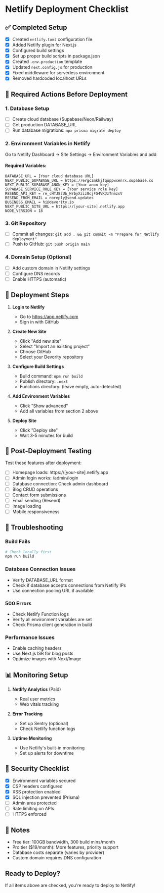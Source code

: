 # Netlify Deployment Checklist

## ✅ Completed Setup

- [x] Created `netlify.toml` configuration file
- [x] Added Netlify plugin for Next.js
- [x] Configured build settings
- [x] Set up proper build scripts in package.json
- [x] Created `.env.production` template
- [x] Updated `next.config.js` for production
- [x] Fixed middleware for serverless environment
- [x] Removed hardcoded localhost URLs

## 🔄 Required Actions Before Deployment

### 1. Database Setup
- [ ] Create cloud database (Supabase/Neon/Railway)
- [ ] Get production DATABASE_URL
- [ ] Run database migrations: `npx prisma migrate deploy`

### 2. Environment Variables in Netlify
Go to Netlify Dashboard → Site Settings → Environment Variables and add:

#### Required Variables:
```
DATABASE_URL = [Your cloud database URL]
NEXT_PUBLIC_SUPABASE_URL = https://ergczmkkjfquppwxenrx.supabase.co
NEXT_PUBLIC_SUPABASE_ANON_KEY = [Your anon key]
SUPABASE_SERVICE_ROLE_KEY = [Your service role key]
RESEND_API_KEY = re_cHTJ82Ub_HrbyXziz8cjFG4VKJzTnmzsV
RESEND_FROM_EMAIL = noreply@send.updates
BUSINESS_EMAIL = hi@devority.io
NEXT_PUBLIC_SITE_URL = https://[your-site].netlify.app
NODE_VERSION = 18
```

### 3. Git Repository
- [ ] Commit all changes: `git add . && git commit -m "Prepare for Netlify deployment"`
- [ ] Push to GitHub: `git push origin main`

### 4. Domain Setup (Optional)
- [ ] Add custom domain in Netlify settings
- [ ] Configure DNS records
- [ ] Enable HTTPS (automatic)

## 🚀 Deployment Steps

1. **Login to Netlify**
   - Go to https://app.netlify.com
   - Sign in with GitHub

2. **Create New Site**
   - Click "Add new site"
   - Select "Import an existing project"
   - Choose GitHub
   - Select your Devority repository

3. **Configure Build Settings**
   - Build command: `npm run build`
   - Publish directory: `.next`
   - Functions directory: (leave empty, auto-detected)

4. **Add Environment Variables**
   - Click "Show advanced"
   - Add all variables from section 2 above

5. **Deploy Site**
   - Click "Deploy site"
   - Wait 3-5 minutes for build

## 🧪 Post-Deployment Testing

Test these features after deployment:

- [ ] Homepage loads: https://[your-site].netlify.app
- [ ] Admin login works: /admin/login
- [ ] Database connection: Check admin dashboard
- [ ] Blog CRUD operations
- [ ] Contact form submissions
- [ ] Email sending (Resend)
- [ ] Image loading
- [ ] Mobile responsiveness

## 🔧 Troubleshooting

### Build Fails
```bash
# Check locally first
npm run build
```

### Database Connection Issues
- Verify DATABASE_URL format
- Check if database accepts connections from Netlify IPs
- Use connection pooling URL if available

### 500 Errors
- Check Netlify Function logs
- Verify all environment variables are set
- Check Prisma client generation in build

### Performance Issues
- Enable caching headers
- Use Next.js ISR for blog posts
- Optimize images with Next/Image

## 📊 Monitoring Setup

1. **Netlify Analytics** (Paid)
   - Real user metrics
   - Web vitals tracking

2. **Error Tracking**
   - Set up Sentry (optional)
   - Check Netlify function logs

3. **Uptime Monitoring**
   - Use Netlify's built-in monitoring
   - Set up alerts for downtime

## 🔐 Security Checklist

- [x] Environment variables secured
- [x] CSP headers configured
- [x] XSS protection enabled
- [x] SQL injection prevented (Prisma)
- [ ] Admin area protected
- [ ] Rate limiting on APIs
- [ ] HTTPS enforced

## 📝 Notes

- Free tier: 100GB bandwidth, 300 build mins/month
- Pro tier ($19/month): More features, priority support
- Database costs separate (varies by provider)
- Custom domain requires DNS configuration

## Ready to Deploy?

If all items above are checked, you're ready to deploy to Netlify!